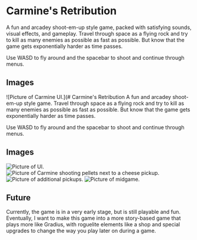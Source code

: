 
# Carmine's Retribution
A fun and arcadey shoot-em-up style game, packed with satisfying sounds, visual effects, and gameplay. Travel through space as a flying rock and try to kill as many enemies as possible as fast as possible. But know that the game gets exponentially harder as time passes.

Use WASD to fly around and the spacebar to shoot and continue through menus.

## Images
![Picture of Carmine UI.](# Carmine's Retribution
A fun and arcadey shoot-em-up style game. Travel through space as a flying rock and try to kill as many enemies as possible as fast as possible. But know that the game gets exponentially harder as time passes.

Use WASD to fly around and the spacebar to shoot and continue through menus.

## Images
![Picture of UI.](https://cdn.discordapp.com/attachments/639905243534065704/1234177626172555304/12.png?ex=662fc8fb&is=662e777b&hm=eaf8146dfbae8e89a0f440256bb4c1e97f84f7bf223a20d153fe7bf3809c7e7b& "Game UI.")
![Picture of Carmine shooting pellets next to a cheese pickup.](https://cdn.discordapp.com/attachments/639905243534065704/1234177626445451304/13.png?ex=662fc8fc&is=662e777c&hm=9b2ec7241f50513d15d4e67182233b169a3d8277934e5e90714d05d746d98cb0& "Carmine shooting pellets next to a cheese pickup.")
![Picture of additional pickups.](https://cdn.discordapp.com/attachments/639905243534065704/1234177626709688331/14.png?ex=662fc8fc&is=662e777c&hm=7eea9d6cccfa713728f62e5a295c06d75d8297665090e8c7da0bc0642c63bb76& "Lil guys!")
![Picture of midgame.](https://cdn.discordapp.com/attachments/639905243534065704/1234177627070136423/15.png?ex=662fc8fc&is=662e777c&hm=569e58499c5e4cfbb245b7ded30e896b5aaf6cf28643f5e3a3091f75123cd0f0& "Midgame chaos! See if you can make it to 1000 kills!")

## Future
Currently, the game is in a very early stage, but is still playable and fun. Eventually, I want to make this game into a more story-based game that plays more like Gradius, with roguelite elements like a shop and special upgrades to change the way you play later on during a game.
